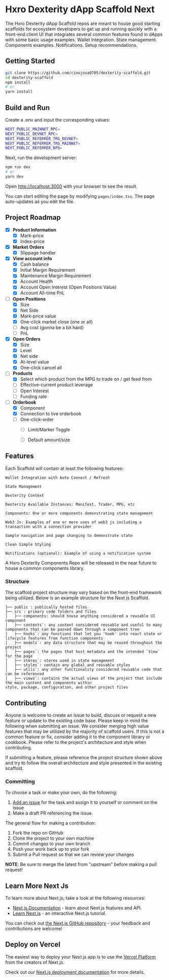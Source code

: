 
# Hxro Dexterity dApp Scaffold Next

The Hxro Dexterity dApp Scaffold repos are meant to house good starting scaffolds for ecosystem developers to get up and running quickly with a front-end client UI that integrates several common features found in dApps with some basic usage examples. Wallet Integration. State management. Components examples. Notifications. Setup recommendations.

## Getting Started

```bash
git clone https://github.com/cinojosa0705/dexterity-scaffold.git
cd dexterity-scaffold
npm install
# or
yarn install
```

## Build and Run

Create a .env and input the corresponding values:

```sh
NEXT_PUBLIC_MAINNET_RPC=
NEXT_PUBLIC_DEVNET_RPC=
NEXT_PUBLIC_REFERRER_TRG_DEVNET=
NEXT_PUBLIC_REFERRER_TRG_MAINNET=
NEXT_PUBLIC_REFERRER_BPS=
```

Next, run the development server:

```bash
npm run dev
# or
yarn dev
```

Open [http://localhost:3000](http://localhost:3000) with your browser to see the result.

You can start editing the page by modifying `pages/index.tsx`. The page auto-updates as you edit the file.

## Project Roadmap

- [x] **Product Information**
  - [x] Mark-price
  - [x] Index-price
- [x] **Market Orders**
  - [x] Slippage handler
- [x] **View account info**
  - [x] Cash balance
  - [x] Initial Margin Requirement
  - [x] Maintenance Margin Requirement
  - [x] Account Health
  - [x] Account Open Interest (Open Positions Value)
  - [x] Account All-time PnL
- [ ] **Open Positions**
  - [x] Size
  - [x] Net Side
  - [x] Mark-price value
  - [x] One-click market close (one or all)
  - [ ] Avg cost (gonna be a bit hard)
  - [ ] PnL
- [x] **Open Orders**
  - [x] Size
  - [x] Level
  - [x] Net side
  - [x] At-level value
  - [x] One-click cancel all
- [ ] **Products**
  - [x] Select which product from the MPG to trade on / get feed from
  - [ ] Effective-current product leverage
  - [ ] Open Interest
  - [ ] Funding rate
- [ ] **Orderbook**
  - [x] Component
  - [x] Connection to live orderbook
  - [ ] One-click-order
    - [ ] Limit/Marker Toggle
    - [ ] Default amount/size


## Features

Each Scaffold will contain at least the following features:

```
Wallet Integration with Auto Connect / Refresh

State Management

Dexterity Context

Dexterity Available Instances: Manifest, Trader, MPG, etc

Components: One or more components demonstrating state management

Web3 Js: Examples of one or more uses of web3 js including a transaction with a connection provider

Sample navigation and page changing to demonstrate state

Clean Simple Styling 

Notifications (optional): Example of using a notification system

```

A Hxro Dexterity Components Repo will be released in the near future to house a common components library.


### Structure

The scaffold project structure may vary based on the front-end framework being utilized. Below is an example structure for the Next js Scaffold.
 
```
├── public : publically hosted files
├── src : primary code folders and files 
│   ├── components: should house anything considered a reusable UI component
│   ├── contexts`: any context considered reusable and useful to many components that can be passed down through a component tree
│   ├── hooks`: any functions that let you 'hook' into react state or lifecycle features from function components
│   ├── models`: any data structure that may be reused throughout the project
│   ├── pages`: the pages that host metadata and the intended `View` for the page
│   ├── stores`: stores used in state management
│   ├── styles`: contain any global and reusable styles
│   ├── utils`: any other functionality considered reusable code that can be referenced
│   ├── views`: contains the actual views of the project that include the main content and components within
style, package, configuration, and other project files

```

## Contributing

Anyone is welcome to create an issue to build, discuss or request a new feature or update to the existing code base. Please keep in mind the following when submitting an issue. We consider merging high value features that may be utilized by the majority of scaffold users. If this is not a common feature or fix, consider adding it to the component library or cookbook. Please refer to the project's architecture and style when contributing. 

If submitting a feature, please reference the project structure shown above and try to follow the overall architecture and style presented in the existing scaffold.

### Committing

To choose a task or make your own, do the following:

1. [Add an issue](https://github.com/cinojosa0705/dexterity-scaffold/issues/new) for the task and assign it to yourself or comment on the issue
2. Make a draft PR referencing the issue.

The general flow for making a contribution:

1. Fork the repo on GitHub
2. Clone the project to your own machine
3. Commit changes to your own branch
4. Push your work back up to your fork
5. Submit a Pull request so that we can review your changes

**NOTE**: Be sure to merge the latest from "upstream" before making a 
pull request!


## Learn More Next Js

To learn more about Next.js, take a look at the following resources:

- [Next.js Documentation](https://nextjs.org/docs) - learn about Next.js features and API.
- [Learn Next.js](https://nextjs.org/learn) - an interactive Next.js tutorial.

You can check out [the Next.js GitHub repository](https://github.com/vercel/next.js/) - your feedback and contributions are welcome!

## Deploy on Vercel

The easiest way to deploy your Next.js app is to use the [Vercel Platform](https://vercel.com/new?utm_medium=default-template&filter=next.js&utm_source=create-next-app&utm_campaign=create-next-app-readme) from the creators of Next.js.

Check out our [Next.js deployment documentation](https://nextjs.org/docs/deployment) for more details.
